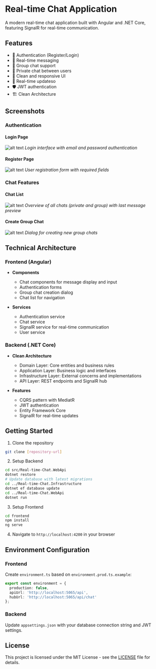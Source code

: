 # Real-time Chat Application

A modern real-time chat application built with Angular and .NET Core, featuring SignalR for real-time communication.

## Features

- 🔐 Authentication (Register/Login)
- 💬 Real-time messaging
- 👥 Group chat support
- 🤝 Private chat between users
- 🎨 Clean and responsive UI
- 🔄 Real-time updateso
- 🛡️ JWT authentication
- 🏗️ Clean Architecture

## Screenshots

### Authentication

#### Login Page
![alt text](docs/screenshots/LoginPage.png)
*Login interface with email and password authentication*

#### Register Page
![alt text](docs/screenshots/RegisterPage.png)
*User registration form with required fields*

### Chat Features

#### Chat List
![alt text](docs/screenshots/ChatListPage.png)
*Overview of all chats (private and group) with last message preview*

#### Create Group Chat
![alt text](docs/screenshots/CreateGroupComponent.png)
*Dialog for creating new group chats*

## Technical Architecture

### Frontend (Angular)

- **Components**
  - Chat components for message display and input
  - Authentication forms
  - Group chat creation dialog
  - Chat list for navigation

- **Services**
  - Authentication service
  - Chat service
  - SignalR service for real-time communication
  - User service

### Backend (.NET Core)

- **Clean Architecture**
  - Domain Layer: Core entities and business rules
  - Application Layer: Business logic and interfaces
  - Infrastructure Layer: External concerns and implementations
  - API Layer: REST endpoints and SignalR hub

- **Features**
  - CQRS pattern with MediatR
  - JWT authentication
  - Entity Framework Core
  - SignalR for real-time updates

## Getting Started

1. Clone the repository
```bash
git clone [repository-url]
```

2. Setup Backend
```bash
cd src/Real-time-Chat.WebApi
dotnet restore
# Update database with latest migrations
cd ../Real-time-Chat.Infrastructure
dotnet ef database update
cd ../Real-time-Chat.WebApi
dotnet run
```

3. Setup Frontend
```bash
cd frontend
npm install
ng serve
```

4. Navigate to `http://localhost:4200` in your browser

## Environment Configuration

### Frontend
Create `environment.ts` based on `environment.prod.ts.example`:
```typescript
export const environment = {
  production: false,
  apiUrl: 'http://localhost:5065/api',
  hubUrl: 'http://localhost:5065/api/chat'
};
```

### Backend
Update `appsettings.json` with your database connection string and JWT settings.

## License

This project is licensed under the MIT License - see the [LICENSE](LICENSE) file for details.
